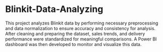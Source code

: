 # Blinkit-Data-Analyzing
This project analyzes Blinkit data by performing necessary preprocessing and data normalization to ensure accuracy and consistency for analysis. After cleaning and preparing the dataset, sales trends, and delivery performance were standardized for meaningful comparisons. A Power BI dashboard was then developed to monitor and visualize this data.

